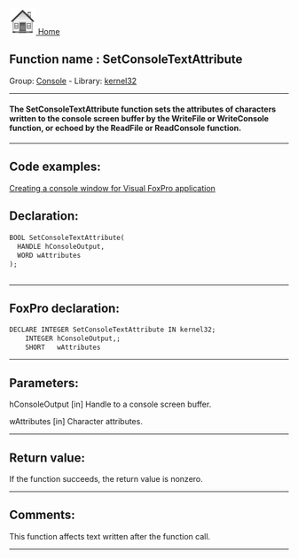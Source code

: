 [<img src="../../images/home.png"> Home ](https://github.com/VFPX/Win32API)  

## Function name : SetConsoleTextAttribute
Group: [Console](../../functions_group.md#Console)  -  Library: [kernel32](../../libraries.md#kernel32)  
***  


#### The SetConsoleTextAttribute function sets the attributes of characters written to the console screen buffer by the WriteFile or WriteConsole function, or echoed by the ReadFile or ReadConsole function. 
***  


## Code examples:
[Creating a console window for Visual FoxPro application](../../samples/sample_474.md)  

## Declaration:
```foxpro  
BOOL SetConsoleTextAttribute(
  HANDLE hConsoleOutput,
  WORD wAttributes
);
  
```  
***  


## FoxPro declaration:
```foxpro  
DECLARE INTEGER SetConsoleTextAttribute IN kernel32;
	INTEGER hConsoleOutput,;
	SHORT   wAttributes  
```  
***  


## Parameters:
hConsoleOutput 
[in] Handle to a console screen buffer.

wAttributes 
[in] Character attributes.   
***  


## Return value:
If the function succeeds, the return value is nonzero.  
***  


## Comments:
This function affects text written after the function call.  
  
***  

